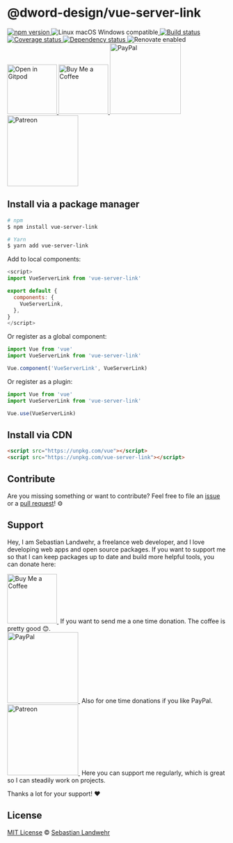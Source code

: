 <!-- TITLE/ -->
# @dword-design/vue-server-link
<!-- /TITLE -->

<!-- BADGES/ -->
<p>
    <a href="https://npmjs.org/package/@dword-design/vue-server-link">
      <img
        src="https://img.shields.io/npm/v/@dword-design/vue-server-link.svg"
        alt="npm version"
      >
    </a><img src="https://img.shields.io/badge/os-linux%20%7C%C2%A0macos%20%7C%C2%A0windows-blue" alt="Linux macOS Windows compatible"><a href="https://github.com/dword-design/vue-server-link/actions">
      <img
        src="https://github.com/dword-design/vue-server-link/workflows/build/badge.svg"
        alt="Build status"
      >
    </a><a href="https://codecov.io/gh/dword-design/vue-server-link">
      <img
        src="https://codecov.io/gh/dword-design/vue-server-link/branch/master/graph/badge.svg"
        alt="Coverage status"
      >
    </a><a href="https://david-dm.org/dword-design/vue-server-link">
      <img src="https://img.shields.io/david/dword-design/vue-server-link" alt="Dependency status">
    </a><img src="https://img.shields.io/badge/renovate-enabled-brightgreen" alt="Renovate enabled"><br/><a href="https://gitpod.io/#https://github.com/dword-design/vue-server-link">
      <img
        src="https://gitpod.io/button/open-in-gitpod.svg"
        alt="Open in Gitpod"
        width="114"
      >
    </a><a href="https://www.buymeacoffee.com/dword">
      <img
        src="https://www.buymeacoffee.com/assets/img/guidelines/download-assets-sm-2.svg"
        alt="Buy Me a Coffee"
        width="114"
      >
    </a><a href="https://paypal.me/SebastianLandwehr">
      <img
        src="https://sebastianlandwehr.com/images/paypal.svg"
        alt="PayPal"
        width="163"
      >
    </a><a href="https://www.patreon.com/dworddesign">
      <img
        src="https://sebastianlandwehr.com/images/patreon.svg"
        alt="Patreon"
        width="163"
      >
    </a>
</p>
<!-- /BADGES -->

<!-- DESCRIPTION/ -->

<!-- /DESCRIPTION -->

<!-- INSTALL/ -->
## Install via a package manager

```bash
# npm
$ npm install vue-server-link

# Yarn
$ yarn add vue-server-link
```

Add to local components:

```js
<script>
import VueServerLink from 'vue-server-link'

export default {
  components: {
    VueServerLink,
  },
}
</script>
```

Or register as a global component:

```js
import Vue from 'vue'
import VueServerLink from 'vue-server-link'

Vue.component('VueServerLink', VueServerLink)
```

Or register as a plugin:

```js
import Vue from 'vue'
import VueServerLink from 'vue-server-link'

Vue.use(VueServerLink)
```

## Install via CDN

```html
<script src="https://unpkg.com/vue"></script>
<script src="https://unpkg.com/vue-server-link"></script>
```
<!-- /INSTALL -->

<!-- LICENSE/ -->
## Contribute

Are you missing something or want to contribute? Feel free to file an [issue](https://github.com/dword-design/vue-server-link/issues) or a [pull request](https://github.com/dword-design/vue-server-link/pulls)! ⚙️

## Support

Hey, I am Sebastian Landwehr, a freelance web developer, and I love developing web apps and open source packages. If you want to support me so that I can keep packages up to date and build more helpful tools, you can donate here:

<p>
  <a href="https://www.buymeacoffee.com/dword">
    <img
      src="https://www.buymeacoffee.com/assets/img/guidelines/download-assets-sm-2.svg"
      alt="Buy Me a Coffee"
      width="114"
    >
  </a>&nbsp;If you want to send me a one time donation. The coffee is pretty good 😊.<br/>
  <a href="https://paypal.me/SebastianLandwehr">
    <img
      src="https://sebastianlandwehr.com/images/paypal.svg"
      alt="PayPal"
      width="163"
    >
  </a>&nbsp;Also for one time donations if you like PayPal.<br/>
  <a href="https://www.patreon.com/dworddesign">
    <img
      src="https://sebastianlandwehr.com/images/patreon.svg"
      alt="Patreon"
      width="163"
    >
  </a>&nbsp;Here you can support me regularly, which is great so I can steadily work on projects.
</p>

Thanks a lot for your support! ❤️

## License

[MIT License](https://opensource.org/licenses/MIT) © [Sebastian Landwehr](https://sebastianlandwehr.com)
<!-- /LICENSE -->
